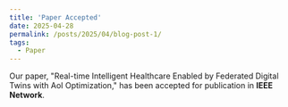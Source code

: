 ```yaml
---
title: 'Paper Accepted'
date: 2025-04-28
permalink: /posts/2025/04/blog-post-1/
tags:
  - Paper
---
```


Our paper, "Real-time Intelligent Healthcare Enabled by Federated Digital Twins with AoI Optimization," has been accepted for publication in **IEEE Network**.




